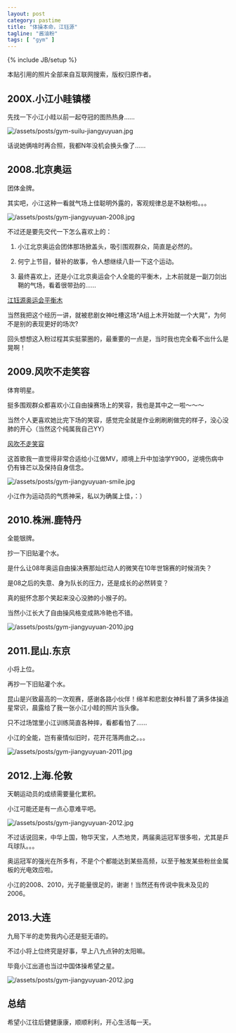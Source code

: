 ```yaml
---
layout: post
category: pastime
title: "体操本命，江钰源"
tagline: "酱油粉"
tags: [ "gym" ] 
---
```

{% include JB/setup %}

本贴引用的照片全部来自互联网搜索，版权归原作者。

## 200X.小江小眭镇楼

先找一下小江小眭以前一起夺冠的图热热身……

![/assets/posts/gym-suilu-jiangyuyuan.jpg](/assets/posts/gym-suilu-jiangyuyuan.jpg)

话说她俩啥时再合照，我都N年没机会换头像了……

## 2008.北京奥运

团体金牌。

其实吧，小江这种一看就气场上佳聪明外露的，客观规律总是不缺粉啦。。。

![/assets/posts/gym-jiangyuyuan-2008.jpg](/assets/posts/gym-jiangyuyuan-2008.jpg)

不过还是要先交代一下怎么喜欢上的：

1) 小江北京奥运会团体那场掀盖头，吸引围观群众，简直是必然的。

2) 何宁上节目，替补的故事，令人想继续八卦一下这个运动。

3) 最终喜欢上，还是小江北京奥运会个人全能的平衡木，上木前就是一副刀剑出鞘的气场，看着很带劲的……

[江钰源奥运会平衡木](http://v.youku.com/v_show/id_XMTI3NTA4Mzk2.html)

当然我把这个经历一讲，就被悲剧女神吐槽这场“A组上木开始就一个大晃”，为何不是别的表现更好的场次?

回头想想这入粉过程其实挺蒙圈的，最重要的一点是，当时我也完全看不出什么是晃啊！

## 2009.风吹不走笑容

体育明星。

挺多围观群众都喜欢小江自由操赛场上的笑容，我也是其中之一啦～～～

当然个人更喜欢她比完下场的笑容，感觉完全就是作业刷刷刷做完的样子，没心没肺的开心（当然这个纯属我自己YY）

[风吹不走笑容](http://y.qq.com/#type=song&mid=003AGT7S4Ea4oe&tpl=yqq_song_detail&play=1)

这首歌我一直觉得非常合适给小江做MV，顺境上升中加油学Y900，逆境伤病中仍有锋芒以及保持自身信念。

![/assets/posts/gym-jiangyuyuan-smile.jpg](/assets/posts/gym-jiangyuyuan-smile.jpg)

小江作为运动员的气质神采，私以为确属上佳，：）

## 2010.株洲.鹿特丹

全能银牌。

抄一下旧贴灌个水。

是什么让08年奥运自由操决赛那灿烂动人的微笑在10年世锦赛的时候消失？

是08之后的失意、身为队长的压力，还是成长的必然转变？

真的挺怀念那个笑起来没心没肺的小猴子的。

当然小江长大了自由操风格变成熟冷艳也不错。

![/assets/posts/gym-jiangyuyuan-2010.jpg](/assets/posts/gym-jiangyuyuan-2010.jpg)

## 2011.昆山.东京

小将上位。

再抄一下旧贴灌个水。

昆山是兴致最高的一次观赛，感谢各路小伙伴！绵羊和悲剧女神科普了满多体操追星常识，晨露给了我一张小江小眭的照片当头像。

只不过场馆里小江训练简直各种摔，看都看怕了……

小江的全能，岂有豪情似旧时，花开花落两由之。。。

![/assets/posts/gym-jiangyuyuan-2011.jpg](/assets/posts/gym-jiangyuyuan-2011.jpg)

## 2012.上海.伦敦

天朝运动员的成绩需要量化累积。

小江可能还是有一点心意难平吧。

![/assets/posts/gym-jiangyuyuan-2012.jpg](/assets/posts/gym-jiangyuyuan-2012.jpg)

不过话说回来，中华上国，物华天宝，人杰地灵，两届奥运冠军很多啦，尤其是乒乓球队。。。

奥运冠军的强光在所多有，不是个个都能达到某些高频，以至于触发某些粉丝金属板的光电效应啦。

小江的2008、2010，光子能量很足的，谢谢！当然还有传说中我未及见的2006。

## 2013.大连

九局下半的走势我内心还是挺无语的。

不过小将上位终究是好事，早上八九点钟的太阳嘛。

毕竟小江出道也当过中国体操希望之星。

![/assets/posts/gym-jiangyuyuan-2012.jpg](/assets/posts/gym-jiangyuyuan-2012.jpg)

## 总结

希望小江往后健健康康，顺顺利利，开心生活每一天。
